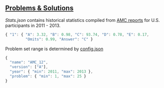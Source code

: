 ## [Problems & Solutions](https://artofproblemsolving.com/wiki/index.php?title=AMC_12_Problems_and_Solutions)

*Stats.json* contains historical statistics compiled from [AMC reports](http://amc-reg.maa.org/reports/generalreports.aspx) for U.S. participants in 2011 - 2013.

```javascript
{ "1": { "A": 3.32, "B": 0.98, "C": 93.74, "D": 0.78, "E": 0.17, 
         "Omits": 0.99, "Answer": "C" }
```

Problem set range is determined by [config.json](https://github.com/aops-bot/AMC_12/blob/master/config.json)

```javascript
{
  "name": "AMC_12",
  "version": ["A"],
  "year": { "min": 2011, "max": 2013 },
  "problem": { "min": 1, "max": 25 }
}
```
